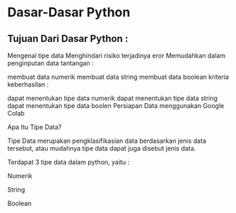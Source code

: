 # Dasar-Dasar Python
## Tujuan Dari Dasar Python :

Mengenal tipe data
Menghindari risiko terjadinya eror
Memudahkan dalam penginputan data
tantangan :

membuat data numerik
membuat data string
membuat data boolean
kriteria keberhasilan :

dapat menentukan tipe data numerik
dapat menentukan tipe data string
dapat menentukan tipe data boolen
Persiapan Data
menggunakan Google Colab

Apa Itu Tipe Data?

Tipe Data merupakan pengklasifikasian data berdasarkan jenis data tersebut, atau mudahnya tipe data dapat juga disebut jenis data.

Terdapat 3 tipe data dalam python, yaitu :

Numerik

String

Boolean
